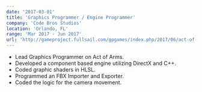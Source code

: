 ```yaml
---
date: '2017-03-01'
title: 'Graphics Programmer / Engine Programmer'
company: 'Code Bros Studios'
location: 'Orlando, FL'
range: 'Mar 2017 - Jun 2017'
url: 'http://gameproject.fullsail.com/gpgames/index.php/2017/06/act-of-arms-the-dark-ages/'
---
```


- Lead Graphics Programmer on Act of Arms.
- Developed a component based engine utilizing DirectX and C++.
- Coded graphic shaders in HLSL.
- Programmed an FBX Importer and Exporter.
- Coded the logic for the camera movement.
